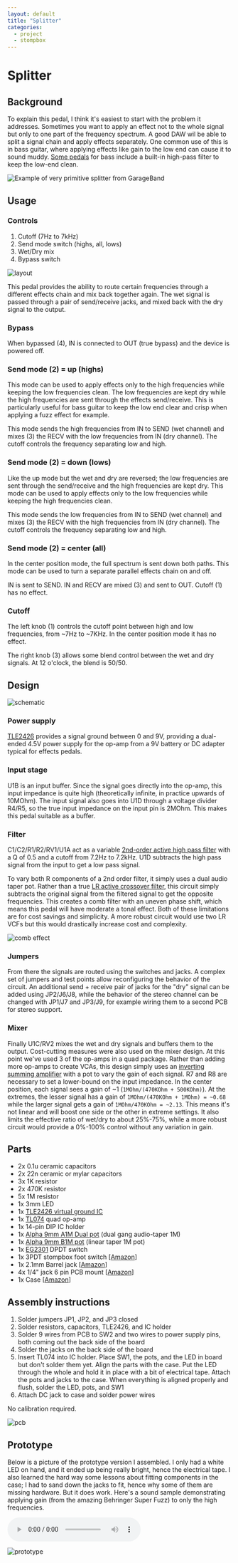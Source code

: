 ```yaml
---
layout: default
title: "Splitter"
categories:
  - project
  - stompbox
---
```


# Splitter

## Background

To explain this pedal, I think it's easiest to start with the problem it addresses. Sometimes you want to apply an effect not to the whole signal but only to one part of the frequency spectrum. A good DAW wil be able to split a signal chain and apply effects separately. One common use of this is in bass guitar, where applying effects like gain to the low end can cause it to sound muddy. [Some pedals](https://origineffects.com/product/cali76-compact-bass/) for bass include a built-in high-pass filter to keep the low-end clean.

![Example of very primitive splitter from GarageBand](/images/splitter_garageband.png)

## Usage

### Controls

1. Cutoff (7Hz to 7kHz)
2. Send mode switch (highs, all, lows)
3. Wet/Dry mix
4. Bypass switch

![layout](/images/splitter_cuts.png)

This pedal provides the ability to route certain frequencies through a different effects chain and mix back together again. The wet signal is passed through a pair of send/receive jacks, and mixed back with the dry signal to the output.

### Bypass 

When bypassed (4), IN is connected to OUT (true bypass) and the device is powered off.

### Send mode (2) = up (highs)

This mode can be used to apply effects only to the high frequencies while keeping the low frequencies clean. The low frequencies are kept dry while the high frequencies are sent through the effects send/receive. This is particularly useful for bass guitar to keep the low end clear and crisp when applying a fuzz effect for example.

This mode sends the high frequencies from IN to SEND (wet channel) and mixes (3) the RECV with the low frequencies from IN (dry channel). The cutoff controls the frequency separating low and high.

### Send mode (2) = down (lows)

Like the up mode but the wet and dry are reversed; the low frequencies are sent through the send/receive and the high frequencies are kept dry. This mode can be used to apply effects only to the low frequencies while keeping the high frequencies clean. 

This mode sends the low frequencies from IN to SEND (wet channel) and mixes (3) the RECV with the high frequencies from IN (dry channel). The cutoff controls the frequency separating low and high.

### Send mode (2) = center (all)

In the center position mode, the full spectrum is sent down both paths. This mode can be used to turn a separate parallel effects chain on and off.

IN is sent to SEND. IN and RECV are mixed (3) and sent to OUT. Cutoff (1) has no effect.

### Cutoff

The left knob (1) controls the cutoff point between high and low frequencies, from ~7Hz to ~7KHz. In the center position mode it has no effect.

The right knob (3) allows some blend control between the wet and dry signals. At 12 o'clock, the blend is 50/50. 

## Design

![schematic](/images/splitter_schematic.png)

### Power supply

[TLE2426](/resources#TLE2426) provides a signal ground between 0 and 9V, providing a dual-ended 4.5V power supply for the op-amp from a 9V battery or DC adapter typical for effects pedals.

### Input stage

U1B is an input buffer. Since the signal goes directly into the op-amp, this input impedance is quite high (theoretically infinite, in practice upwards of 10MOhm). The input signal also goes into U1D through a voltage divider R4/R5, so the true input impedance on the input pin is 2MOhm. This makes this pedal suitable as a buffer.

### Filter

C1/C2/R1/R2/RV1/U1A act as a variable [2nd-order active high pass filter](https://en.wikipedia.org/wiki/Sallen%E2%80%93Key_topology) with a Q of 0.5 and a cutoff from 7.2Hz to 7.2kHz. U1D subtracts the high pass signal from the input to get a low pass signal.

To vary both R components of a 2nd order filter, it simply uses a dual audio taper pot. Rather than a true [LR active crossover filter](https://en.wikipedia.org/wiki/Linkwitz%E2%80%93Riley_filter), this circuit simply subtracts the original signal from the filtered signal to get the opposite frequencies. This creates a comb filter with an uneven phase shift, which means this pedal will have moderate a tonal effect. Both of these limitations are for cost savings and simplicity. A more robust circuit would use two LR VCFs but this would drastically increase cost and complexity.

![comb effect](/images/splitter_comb_bode.png)

### Jumpers

From there the signals are routed using the switches and jacks. A complex set of jumpers and test points allow reconfiguring the behavior of the circuit. An additional send + receive pair of jacks for the "dry" signal can be added using JP2/J6/J8, while the behavior of the stereo channel can be changed with JP1/J7 and JP3/J9, for example wiring them to a second PCB for stereo support.

### Mixer

Finally U1C/RV2 mixes the wet and dry signals and buffers them to the output. Cost-cutting measures were also used on the mixer design. At this point we've used 3 of the op-amps in a quad package. Rather than adding more op-amps to create VCAs, this design simply uses an [inverting summing amplifier](https://en.wikipedia.org/wiki/Operational_amplifier_applications#Summing_amplifier) with a pot to vary the gain of each signal. R7 and R8 are necessary to set a lower-bound on the input impedance. In the center position, each signal sees a gain of ~1 (`1MOhm/(470KOhm + 500KOhm)`). At the extremes, the lesser signal has a gain of `1MOhm/(470KOhm + 1MOhm) = ~0.68` while the larger signal gets a gain of `1MOhm/470KOhm = ~2.13`. This means it's not linear and will boost one side or the other in extreme settings. It also limits the effective ratio of wet/dry to about 25%-75%, while a more robust circuit would provide a 0%-100% control without any variation in gain.

<!-- panel -->

## Parts

- 2x 0.1u ceramic capacitors
- 2x 22n ceramic or mylar capacitors
- 3x 1K resistor
- 2x 470K resistor
- 5x 1M resistor
- 1x 3mm LED
- 1x [TLE2426 virtual ground IC](/resources#TLE2426)
- 1x [TL074](/resources#TL07x) quad op-amp
- 1x 14-pin DIP IC holder
- 1x [Alpha 9mm A1M Dual pot](/resources#Alpha%209mm%20pot) (dual gang audio-taper 1M)
- 1x [Alpha 9mm B1M pot](/resources#Alpha%209mm%20pot) (linear taper 1M pot)
- 1x [EG2301](/resources#EG2301) DPDT switch
- 1x 3PDT stompbox foot switch [[Amazon](https://www.amazon.com/gp/product/B012CF181K)]
- 1x 2.1mm Barrel jack [[Amazon](https://www.amazon.com/gp/product/B096XJWZJQ)]
- 4x 1/4" jack 6 pin PCB mount [[Amazon](https://www.amazon.com/gp/product/B097BDHV5Y)]
- 1x Case [[Amazon](https://www.amazon.com/gp/product/B08P8D5TML)]

<!-- TODO: move these common components to resources even though I don't have data sheets -->

## Assembly instructions

1. Solder jumpers JP1, JP2, and JP3 closed
2. Solder resistors, capacitors, TLE2426, and IC holder
3. Solder 9 wires from PCB to SW2 and two wires to power supply pins, both coming out the back side of the board
4. Solder the jacks on the back side of the board
5. Insert TL074 into IC holder. Place SW1, the pots, and the LED in board but don't solder them yet. Align the parts with the case. Put the LED through the whole and hold it in place with a bit of electrical tape. Attach the pots and jacks to the case. When everything is aligned properly and flush, solder the LED, pots, and SW1
6. Attach DC jack to case and solder power wires

No calibration required.

![pcb](/images/splitter_pcb.png)

## Prototype

Below is a picture of the prototype version I assembled. I only had a white LED on hand, and it ended up being really bright, hence the electrical tape. I also learned the hard way some lessons about fitting components in the case; I had to sand down the jacks to fit, hence why some of them are missing hardware. But it does work. Here's a sound sample demonstrating applying gain (from the amazing Behringer Super Fuzz) to only the high frequencies.

<audio controls>
  <source src="/raw/splitter.mp3" type="audio/mpeg">
</audio>

![prototype](/images/splitter_proto.jpg)
